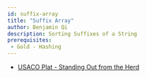 ```yaml
---
id: suffix-array
title: "Suffix Array"
author: Benjamin Qi
description: Sorting Suffixes of a String
prerequisites:
 - Gold - Hashing
---
```


  - [USACO Plat - Standing Out from the Herd](http://www.usaco.org/index.php?page=viewproblem2&cpid=768)